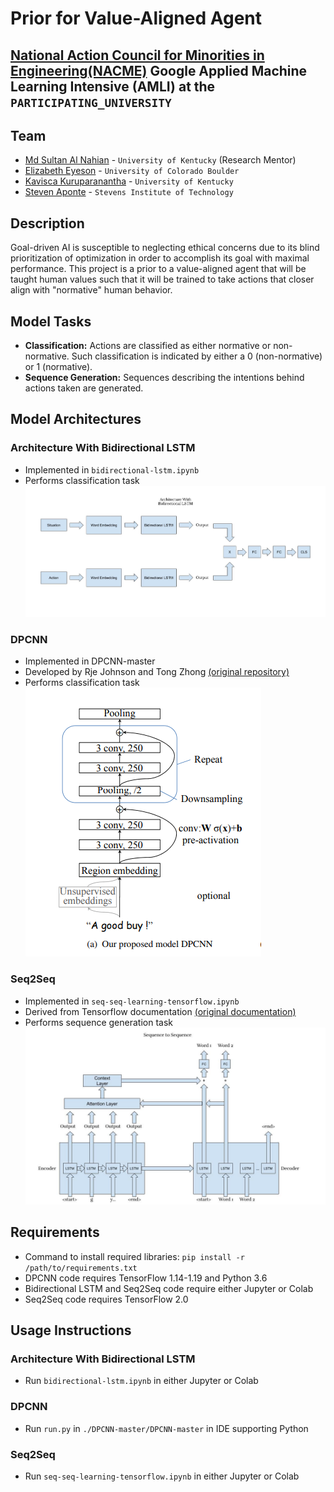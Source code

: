 <!--
Name of your teams' final project
-->
# Prior for Value-Aligned Agent
## [National Action Council for Minorities in Engineering(NACME)](https://www.nacme.org) Google Applied Machine Learning Intensive (AMLI) at the `PARTICIPATING_UNIVERSITY`

<!--
List all of the members who developed the project and
link to each members respective GitHub profile
-->
## Team
- [Md Sultan Al Nahian](https://github.com/sultanalnahian) - `University of Kentucky` (Research Mentor)
- [Elizabeth Eyeson](https://github.com/lizagit) - `University of Colorado Boulder`
- [Kavisca Kuruparanantha](https://github.com/Kavisca) - `University of Kentucky`
- [Steven Aponte](https://github.com/StevenAponte815) - `Stevens Institute of Technology`

## Description
<!--
Give a short description on what your project accomplishes and what tools is uses. In addition, you can drop screenshots directly into your README file to add them to your README. Take these from your presentations.
-->
Goal-driven AI is susceptible to neglecting ethical concerns due to its blind prioritization of optimization in order to accomplish its goal with maximal performance. This project is a prior to a value-aligned agent that will be taught human values such that it will be trained to take actions that closer align with "normative" human behavior.

## Model Tasks
- **Classification:** Actions are classified as either normative or non-normative. Such classification is indicated by either a 0 (non-normative) or 1 (normative).
- **Sequence Generation:** Sequences describing the intentions behind actions taken are generated.

## Model Architectures
### Architecture With Bidirectional LSTM
- Implemented in `bidirectional-lstm.ipynb`
- Performs classification task
![Bidirectional LSTM](./bidirectional-lstm-diagram.jpg)
### DPCNN
- Implemented in DPCNN-master
- Developed by Rje Johnson and Tong Zhong [(original repository)](https://github.com/HaishuoFang/DPCNN)
- Performs classification task
![DPCNN](./DPCNN-master/DPCNN-master/img/dpcnn.png)
### Seq2Seq
- Implemented in `seq-seq-learning-tensorflow.ipynb`
- Derived from Tensorflow documentation [(original documentation)](https://www.tensorflow.org/addons/tutorials/networks_seq2seq_nmt)
- Performs sequence generation task
![Seq2Seq](seq2seq-diagram.jpg)

## Requirements
- Command to install required libraries:
`pip install -r /path/to/requirements.txt`
- DPCNN code requires TensorFlow 1.14-1.19 and Python 3.6
- Bidirectional LSTM and Seq2Seq code require either Jupyter or Colab
- Seq2Seq code requires TensorFlow 2.0

## Usage Instructions
<!--
Give details on how to install fork and install your project. You can get all of the python dependencies for your project by typing `pip3 freeze requirements.txt` on the system that runs your project. Add the generated `requirements.txt` to this repo.
-->
### Architecture With Bidirectional LSTM
- Run `bidirectional-lstm.ipynb` in either Jupyter or Colab
### DPCNN
- Run `run.py` in `./DPCNN-master/DPCNN-master` in IDE supporting Python
### Seq2Seq
- Run `seq-seq-learning-tensorflow.ipynb` in either Jupyter or Colab